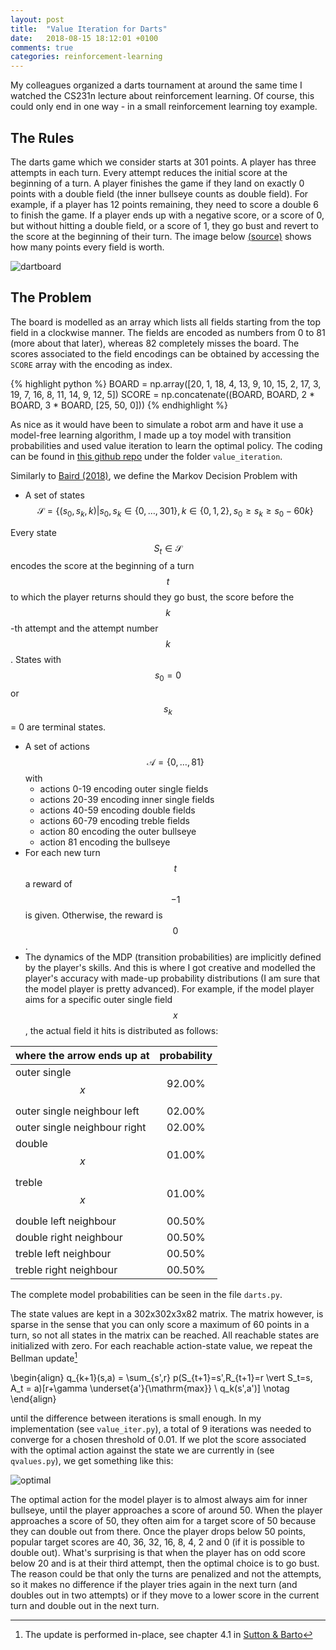 ```yaml
---
layout: post
title:  "Value Iteration for Darts"
date:   2018-08-15 18:12:01 +0100
comments: true
categories: reinforcement-learning
---
```

My colleagues organized a darts tournament at around the same time I watched the CS231n lecture about reinforcement learning. Of course, this could only end in one way - in a small reinforcement learning toy example.

<!--more-->

## The Rules
The darts game which we consider starts at 301 points. A player has three attempts in each turn. Every attempt reduces the initial score at the beginning of a turn. A player finishes the game if they land on exactly 0 points with a double field (the inner bullseye counts as double field). For example, if a player has 12 points remaining, they need to score a double 6 to finish the game. If a player ends up with a negative score, or a score of 0, but without hitting a double field, or a score of 1, they go bust and revert to the score at the beginning of their turn. The image below [(source)][2] shows how many points every field is worth.

![dartboard]({{"/images/dartboard.png"}})

## The Problem
The board is modelled as an array which lists all fields starting from the top field in a clockwise manner. The fields are encoded as numbers from 0 to 81 (more about that later), whereas 82 completely misses the board. The scores associated to the field encodings can be obtained by accessing the `SCORE` array with the encoding as index.

{% highlight python %}
BOARD = np.array([20, 1, 18, 4, 13, 9, 10, 15, 2, 17, 3, 19, 7, 16, 8, 11, 14, 9, 12, 5])
SCORE = np.concatenate((BOARD, BOARD, 2 * BOARD, 3 * BOARD, [25, 50, 0]))
{% endhighlight %}

As nice as it would have been to simulate a robot arm and have it use a model-free learning algorithm, I made up a toy model with transition probabilities and used value iteration to learn the optimal policy. The coding can be found in [this github repo][3] under the folder `value_iteration`.

Similarly to [Baird (2018)][1], we define the Markov Decision Problem with
* A set of states $$\mathcal{S} = \{ (s_0, s_k, k ) \vert s_0, s_k \in \{0,\ldots,301\}, k \in \{0,1,2\}, s_0 \ge s_k \ge s_0 - 60k\}$$

Every state $$S_t \in \mathcal{S}$$ encodes the score at the beginning of a turn $$t$$ to which the player returns should they go bust, the score before the $$k$$-th attempt and the attempt number $$k$$. States with $$s_0 = 0$$ or $$s_k$$ = 0 are terminal states.

* A set of actions $$\mathcal{A} = \{0,\ldots,81\}$$ with
    * actions 0-19 encoding outer single fields
    * actions 20-39 encoding inner single fields
    * actions 40-59 encoding double fields
    * actions 60-79 encoding treble fields
    * action 80 encoding the outer bullseye
    * action 81 encoding the bullseye
* For each new turn $$t$$ a reward of $$-1$$ is given. Otherwise, the reward is $$0$$.
* The dynamics of the MDP (transition probabilities) are implicitly defined by the player's skills. And this is where I got creative and modelled the player's accuracy with made-up probability distributions (I am sure that the model player is pretty advanced). For example, if the model player aims for a specific outer single field $$x$$, the actual field it hits is distributed as follows:

| where the arrow ends up at      | probability |
| :------------------------------ | :---------: |
| outer single $$x$$              | 92.00%      | 
| outer single neighbour left     | 02.00%      | 
| outer single neighbour right    | 02.00%      |
| double $$x$$                    | 01.00%      |
| treble $$x$$                    | 01.00%      | 
| double left neighbour           | 00.50%      | 
| double right neighbour          | 00.50%      | 
| treble left neighbour           | 00.50%      | 
| treble right neighbour          | 00.50%      | 

The complete model probabilities can be seen in the file `darts.py`.

The state values are kept in a 302x302x3x82 matrix. The matrix however, is sparse in the sense that you can only score a maximum of 60 points in a turn, so not all states in the matrix can be reached. All reachable states are initialized with zero. For each reachable action-state value, we repeat the Bellman update[^1]

\begin{align}
q_{k+1}(s,a) = \sum_{s',r} p(S_{t+1}=s',R_{t+1}=r \vert S_t=s, A_t = a)[r+\gamma \underset{a'}{\mathrm{max}} \ q_k(s',a')] \notag
\end{align} 

until the difference between iterations is small enough. In my implementation (see `value_iter.py`), a total of 9 iterations was needed to converge for a chosen threshold of 0.01. If we plot the score associated with the optimal action against the state we are currently in (see `qvalues.py`), we get something like this:

![optimal]({{"/images/optimal_action.png"}})

The optimal action for the model player is to almost always aim for inner bullseye, until the player approaches a score of around 50. When the player approaches a score of 50, they often aim for a target score of 50 because they can double out from there. Once the player drops below 50 points, popular target scores are 40, 36, 32, 16, 8, 4, 2 and 0 (if it is possible to double out). What's surprising is that when the player has on odd score below 20 and is at their third attempt, then the optimal choice is to go bust. The reason could be that only the turns are penalized and not the attempts, so it makes no difference if the player tries again in the next turn (and doubles out in two attempts) or if they move to a lower score in the current turn and double out in the next turn.

[^1]: The update is performed in-place, see chapter 4.1 in [Sutton & Barto](http://incompleteideas.net/book/bookdraft2017nov5.pdf)

[1]: https://engrxiv.org/p43zn/
[2]: http://www.citadel.edu/root/intramurals/game-rules?id=23052:darts
[3]: http://github.com/vivilearns2code/rl